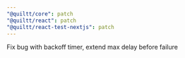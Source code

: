```yaml
---
"@quiltt/core": patch
"@quiltt/react": patch
"@quiltt/react-test-nextjs": patch
---
```


Fix bug with backoff timer, extend max delay before failure

